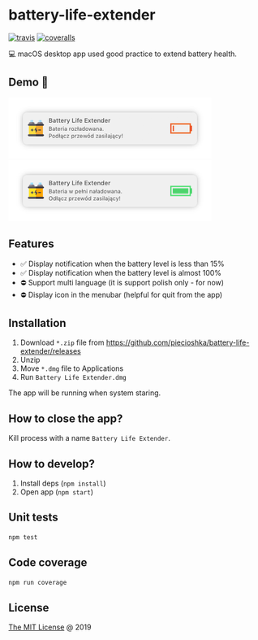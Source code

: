 # battery-life-extender

[![travis](https://img.shields.io/travis/piecioshka/battery-life-extender.svg)](https://travis-ci.org/piecioshka/battery-life-extender)
[![coveralls](https://coveralls.io/repos/github/piecioshka/battery-life-extender/badge.svg?branch=master)](https://coveralls.io/github/piecioshka/battery-life-extender?branch=master)

:computer: macOS desktop app used good practice to extend battery health.

## Demo 🎉

![](./screenshots/demo-battery-low.png)
![](./screenshots/demo-battery-full.png)

## Features

* :white_check_mark: Display notification when the battery level is less than 15%
* :white_check_mark: Display notification when the battery level is almost 100%
* :no_entry: Support multi language (it is support polish only - for now)
* :no_entry: Display icon in the menubar (helpful for quit from the app)

## Installation

1. Download `*.zip` file from <https://github.com/piecioshka/battery-life-extender/releases>
2. Unzip
3. Move `*.dmg` file to Applications
4. Run `Battery Life Extender.dmg`

The app will be running when system staring.

## How to close the app?

Kill process with a name `Battery Life Extender`.

## How to develop?

1. Install deps (`npm install`)
2. Open app (`npm start`)

## Unit tests

```bash
npm test
```

## Code coverage

```bash
npm run coverage
```

## License

[The MIT License](http://piecioshka.mit-license.org) @ 2019
